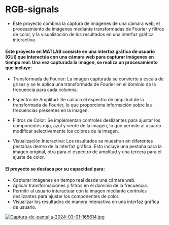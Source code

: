 # RGB-signals

- Este proyecto combina la captura de imágenes de una cámara web, el procesamiento de imágenes mediante transformadas de Fourier y filtros de color, y la visualización de los resultados en una interfaz gráfica interactiva.



#### Este proyecto en MATLAB consiste en una interfaz gráfica de usuario (GUI) que interactúa con una cámara web para capturar imágenes en tiempo real. Una vez capturada la imagen, se realiza un procesamiento que incluye:

- Transformada de Fourier: La imagen capturada se convierte a escala de grises y se le aplica una transformada de Fourier en el dominio de la frecuencia para cada columna.

- Espectro de Amplitud: Se calcula el espectro de amplitud de la transformada de Fourier, lo que proporciona información sobre las frecuencias presentes en la imagen.

- Filtros de Color: Se implementan controles deslizantes para ajustar los componentes rojo, azul y verde de la imagen, lo que permite al usuario modificar selectivamente los colores de la imagen.

- Visualización Interactiva: Los resultados se muestran en diferentes pestañas dentro de la interfaz gráfica. Esto incluye una pestaña para la imagen original, otra para el espectro de amplitud y una tercera para el ajuste de color.

#### El proyecto se destaca por su capacidad para:

- Capturar imágenes en tiempo real desde una cámara web.
- Aplicar transformaciones y filtros en el dominio de la frecuencia.
- Permitir al usuario interactuar con la imagen mediante controles deslizantes para ajustar los componentes de color.
- Visualizar los resultados de manera interactiva en una interfaz gráfica de usuario.

[![Captura-de-pantalla-2024-03-01-165614.jpg](https://i.postimg.cc/wB3s6bs2/Captura-de-pantalla-2024-03-01-165614.jpg)](https://postimg.cc/nsbL2229)


